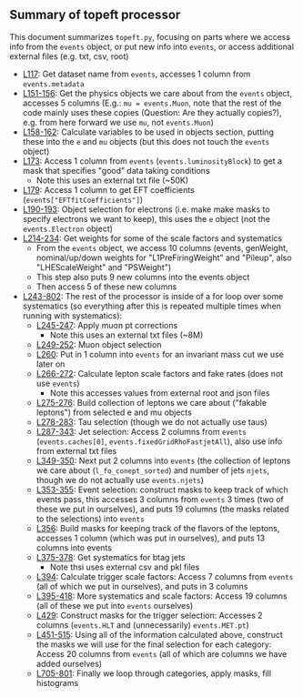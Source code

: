 ## Summary of topeft processor

This document summarizes `topeft.py`, focusing on parts where we access info from the `events` object, or put new info into `events`, or access additional external files (e.g. txt, csv, root)

* [L117](https://github.com/TopEFT/topcoffea/blob/3ba04eb74314f3a5ad10e2727522a386ebec3bca/analysis/topEFT/topeft.py#L117): Get dataset name from `events`, accesses 1 column from `events.metadata`
* [L151-156](https://github.com/TopEFT/topcoffea/blob/3ba04eb74314f3a5ad10e2727522a386ebec3bca/analysis/topEFT/topeft.py#L151-L156): Get the physics objects we care about from the `events` object, accesses 5 columns (E.g.: `mu = events.Muon`, note that the rest of the code mainly uses these copies (Question: Are they actually copies?), e.g. from here forward we use `mu`, not `events.Muon`)
* [L158-162](https://github.com/TopEFT/topcoffea/blob/3ba04eb74314f3a5ad10e2727522a386ebec3bca/analysis/topEFT/topeft.py#L158-L162): Calculate variables to be used in objects section, putting these into the `e` and `mu` objects (but this does not touch the `events` object)
* [L173](https://github.com/TopEFT/topcoffea/blob/3ba04eb74314f3a5ad10e2727522a386ebec3bca/analysis/topEFT/topeft.py#L173): Access 1 column from `events` (`events.luminosityBlock`) to get a mask that specifies "good” data taking conditions
   * Note this uses an external txt file (~50K)
* [L179](https://github.com/TopEFT/topcoffea/blob/3ba04eb74314f3a5ad10e2727522a386ebec3bca/analysis/topEFT/topeft.py#L179): Access 1 column to get EFT coefficients (`events["EFTfitCoefficients"]`)
* [L190-193](https://github.com/TopEFT/topcoffea/blob/3ba04eb74314f3a5ad10e2727522a386ebec3bca/analysis/topEFT/topeft.py#L190-L193): Object selection for electrons (i.e. make make masks to specify electrons we want to keep), this uses the `e` object (not the `events.Electron` object)
* [L214-234](https://github.com/TopEFT/topcoffea/blob/3ba04eb74314f3a5ad10e2727522a386ebec3bca/analysis/topEFT/topeft.py#L214-L234): Get weights for some of the scale factors and systematics
    * From the `events` object, we access 10 columns (events, genWeight, nominal/up/down weights for "L1PreFiringWeight" and "Pileup", also "LHEScaleWeight" and "PSWeight")
    * This step also puts 9 new columns into the events object
    * Then access 5 of these new columns
* [L243-802](https://github.com/TopEFT/topcoffea/blob/3ba04eb74314f3a5ad10e2727522a386ebec3bca/analysis/topEFT/topeft.py#L243-L802): The rest of the processor is inside of a for loop over some systematics (so everything after this is repeated multiple times when running with systematics):
    * [L245-247](https://github.com/TopEFT/topcoffea/blob/3ba04eb74314f3a5ad10e2727522a386ebec3bca/analysis/topEFT/topeft.py#L245-L247): Apply muon pt corrections
      * Note this uses an external txt files (~8M)
    * [L249-252](https://github.com/TopEFT/topcoffea/blob/3ba04eb74314f3a5ad10e2727522a386ebec3bca/analysis/topEFT/topeft.py#L249-L252): Muon object selection 
    * [L260](https://github.com/TopEFT/topcoffea/blob/3ba04eb74314f3a5ad10e2727522a386ebec3bca/analysis/topEFT/topeft.py#L260): Put in 1 column into `events` for an invariant mass cut we use later on
    * [L266-272](https://github.com/TopEFT/topcoffea/blob/3ba04eb74314f3a5ad10e2727522a386ebec3bca/analysis/topEFT/topeft.py#L266-L272): Calculate lepton scale factors and fake rates (does not use `events`)
      * Note this accesses values from external root and json files
    * [L275-276](https://github.com/TopEFT/topcoffea/blob/3ba04eb74314f3a5ad10e2727522a386ebec3bca/analysis/topEFT/topeft.py#L275-L276): Build collection of leptons we care about ("fakable leptons") from selected e and mu objects
    * [L278-283](https://github.com/TopEFT/topcoffea/blob/3ba04eb74314f3a5ad10e2727522a386ebec3bca/analysis/topEFT/topeft.py#L278-L283): Tau selection (though we do not actually use taus)
    * [L287-343](https://github.com/TopEFT/topcoffea/blob/3ba04eb74314f3a5ad10e2727522a386ebec3bca/analysis/topEFT/topeft.py#L287-L343): Jet selection: Access 2 columns from `events` (`events.caches[0]`, `events.fixedGridRhoFastjetAll`), also use info from external txt files
    * [L349-350](https://github.com/TopEFT/topcoffea/blob/3ba04eb74314f3a5ad10e2727522a386ebec3bca/analysis/topEFT/topeft.py#L349-L350): Next put 2 columns into `events` (the collection of leptons we care about (`l_fo_conept_sorted`) and number of jets `njets`, though we do not actually use `events.njets`) 
    * [L353-355](https://github.com/TopEFT/topcoffea/blob/3ba04eb74314f3a5ad10e2727522a386ebec3bca/analysis/topEFT/topeft.py#L353-L355): Event selection: construct masks to keep track of which events pass, this accesses 3 columns from `events` 3 times (two of these we put in ourselves), and puts 19 columns (the masks related to the selections) into `events`
    * [L356](https://github.com/TopEFT/topcoffea/blob/3ba04eb74314f3a5ad10e2727522a386ebec3bca/analysis/topEFT/topeft.py#L356): Build masks for keeping track of the flavors of the leptons, accesses 1 column (which was put in ourselves), and puts 13 columns into events
    * [L375-378](https://github.com/TopEFT/topcoffea/blob/3ba04eb74314f3a5ad10e2727522a386ebec3bca/analysis/topEFT/topeft.py#L375-L378): Get systematics for btag jets
      * Note thsi uses external csv and pkl files
    * [L394](https://github.com/TopEFT/topcoffea/blob/3ba04eb74314f3a5ad10e2727522a386ebec3bca/analysis/topEFT/topeft.py#L394): Calculate trigger scale factors: Access 7 columns from `events` (all of which we put in ourselves), and puts in 3 columns
    * [L395-418](https://github.com/TopEFT/topcoffea/blob/3ba04eb74314f3a5ad10e2727522a386ebec3bca/analysis/topEFT/topeft.py#L395-L418): More systematics and scale factors: Access 19 columns (all of these we put into `events` ourselves)
    * [L429](https://github.com/TopEFT/topcoffea/blob/3ba04eb74314f3a5ad10e2727522a386ebec3bca/analysis/topEFT/topeft.py#L429): Construct masks for the trigger selection: Accesses 2 columns (`events.HLT` and (unnecessarily) `events.MET.pt`)
    * [L451-515](https://github.com/TopEFT/topcoffea/blob/3ba04eb74314f3a5ad10e2727522a386ebec3bca/analysis/topEFT/topeft.py#L451-L515): Using all of the information calculated above, construct the masks we will use for the final selection for each category: Access 20 columns from `events` (all of which are columns we have added ourselves)
    * [L705-801](https://github.com/TopEFT/topcoffea/blob/3ba04eb74314f3a5ad10e2727522a386ebec3bca/analysis/topEFT/topeft.py#L705-L801): Finally we loop through categories, apply masks, fill histograms
